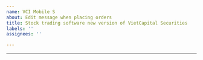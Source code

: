 ```yaml
---
name: VCI Mobile S
about: Edit message when placing orders
title: Stock trading software new version of VietCapital Securities
labels: ''
assignees: ''

---
```


---
